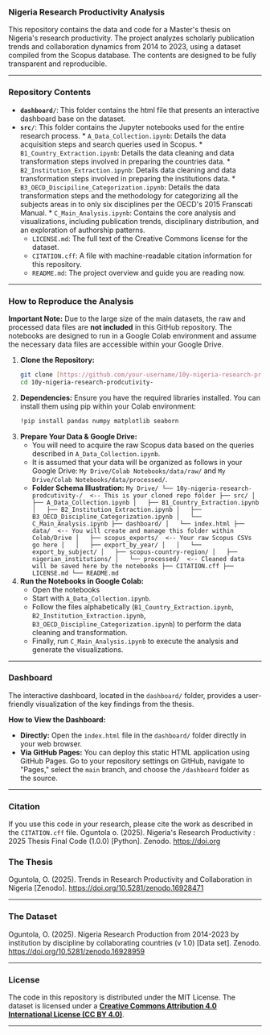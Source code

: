 ### Nigeria Research Productivity Analysis

This repository contains the data and code for a Master's thesis on Nigeria's research productivity. The project analyzes scholarly publication trends and collaboration dynamics from 2014 to 2023, using a dataset compiled from the Scopus database. The contents are designed to be fully transparent and reproducible.

-----

### Repository Contents
* **`dashboard/`**: This folder contains the html file that presents an interactive dashboard base on the dataset.
* **`src/`**: This folder contains the Jupyter notebooks used for the entire research process.
      * `A_Data_Collection.ipynb`: Details the data acquisition steps and search queries used in Scopus.
      * `B1_Country_Extraction.ipynb`: Details the data cleaning and data transformation steps involved in preparing the countries data.
      * `B2_Institution_Extraction.ipynb`: Details data cleaning and data transformation steps involved in preparing the institutions data.
      * `B3_OECD_Discipiline_Categorization.ipynb`: Details the data transformation steps and the methodology for categorizing all the subjects areas in to only six disciplines per the OECD's 2015 Franscati Manual.
      * `C_Main_Analysis.ipynb`: Contains the core analysis and visualizations, including publication trends, disciplinary distribution, and an exploration of authorship patterns.
  * `LICENSE.md`: The full text of the Creative Commons license for the dataset.
  * `CITATION.cff`: A file with machine-readable citation information for this repository.
  * `README.md`: The project overview and guide you are reading now.

-----

### How to Reproduce the Analysis

**Important Note:** Due to the large size of the main datasets, the raw and processed data files are **not included** in this GitHub repository. The notebooks are designed to run in a Google Colab environment and assume the necessary data files are accessible within your Google Drive.

1.  **Clone the Repository:**
    ```sh
    git clone [https://github.com/your-username/10y-nigeria-research-prodcutivity-.git](https://github.com/your-username/10y-nigeria-research-prodcutivity-.git)
    cd 10y-nigeria-research-prodcutivity-
    ```
2.  **Dependencies:** Ensure you have the required libraries installed. You can install them using pip within your Colab environment:
    ```sh
    !pip install pandas numpy matplotlib seaborn
    ```
3.  **Prepare Your Data & Google Drive:**
    * You will need to acquire the raw Scopus data based on the queries described in `A_Data_Collection.ipynb`.
    * It is assumed that your data will be organized as follows in your Google Drive: `My Drive/Colab Notebooks/data/raw/` and `My Drive/Colab Notebooks/data/processed/`.
    * **Folder Schema Illustration:**
          ```
          My Drive/
          └── 10y-nigeria-research-prodcutivity-/  <-- This is your cloned repo folder
              ├── src/
              │   ├── A_Data_Collection.ipynb
              │   ├── B1_Country_Extraction.ipynb
              │   ├── B2_Institution_Extraction.ipynb
              │   ├── B3_OECD_Discipline_Categorization.ipynb
              │   └── C_Main_Analysis.ipynb
              ├── dashboard/
              │   └── index.html
              ├── data/  <-- You will create and manage this folder within Colab/Drive
              │   ├── scopus_exports/  <-- Your raw Scopus CSVs go here
              │   │   ├── export_by_year/
              │   │   └── export_by_subject/
              │   ├── scopus-country-region/
              │   ├── nigerian_institutions/
              │   └── processed/  <-- Cleaned data will be saved here by the notebooks
              ├── CITATION.cff
              ├── LICENSE.md
              └── README.md
          ```          
4.  **Run the Notebooks in Google Colab:**
    * Open the notebooks
    * Start with `A_Data_Collection.ipynb`.
    * Follow the files alphabetically (`B1_Country_Extraction.ipynb`, `B2_Institution_Extraction.ipynb`, `B3_OECD_Discipline_Categorization.ipynb`) to perform the data cleaning and transformation.
    * Finally, run `C_Main_Analysis.ipynb` to execute the analysis and generate the visualizations.

-----

### Dashboard

The interactive dashboard, located in the `dashboard/` folder, provides a user-friendly visualization of the key findings from the thesis.

**How to View the Dashboard:**

* **Directly:** Open the `index.html` file in the `dashboard/` folder directly in your web browser.
* **Via GitHub Pages:** You can deploy this static HTML application using GitHub Pages. Go to your repository settings on GitHub, navigate to "Pages," select the `main` branch, and choose the `/dashboard` folder as the source.
  
-----

### Citation

If you use this code in your research, please cite the work as described in the `CITATION.cff` file.
Oguntola o. (2025). Nigeria's Research Productivity : 2025 Thesis Final Code (1.0.0) [Python]. Zenodo. https://doi.org

### The Thesis

Oguntola, O. (2025). Trends in Research Productivity and Collaboration in Nigeria [Zenodo]. https://doi.org/10.5281/zenodo.16928471

-----

### The Dataset

Oguntola, O. (2025). Nigeria Research Production from 2014-2023 by institution by discipline by collaborating countries (v 1.0) [Data set]. Zenodo. https://doi.org/10.5281/zenodo.16928959

-----

### License

The code in this repository is distributed under the MIT License.
The dataset is licensed under a **[Creative Commons Attribution 4.0 International License (CC BY 4.0)](https://creativecommons.org/licenses/by/4.0/)**.

-----
